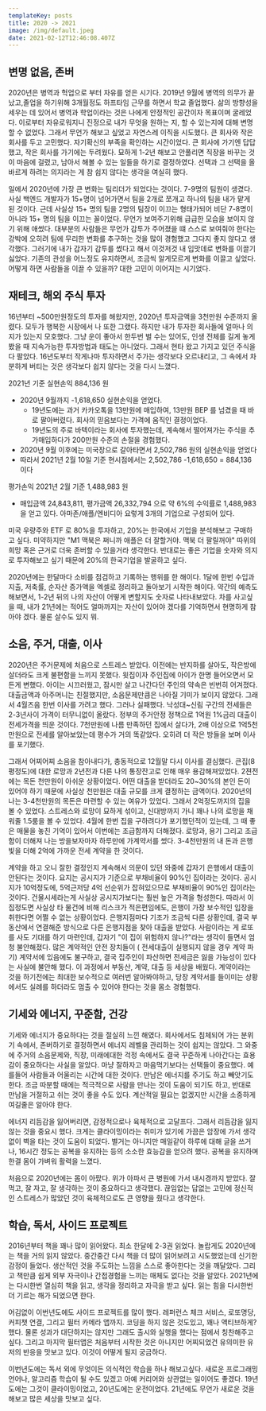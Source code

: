 ```yaml
---
templateKey: posts
title: 2020 -> 2021
image: /img/default.jpeg
date: 2021-02-12T12:46:08.407Z
---
```

## 변명 없음, 존버

2020년은 병역과 헉업으로 부터 자유를 얻은 시기다. 2019년 9월에 병역의 의무가 끝났고,졸업을 하기위해 3개월정도 하프타임 근무를 하면서 학교 졸업했다. 삶의 방향성을 세우는 데 있어서 병역과 학업이라는 것은 나에게 안정적인 공간이자 목표이며 굴레었다. 이로부터 자유로워지니 진정으로 내가 무엇을 원하는 지, 할 수 있는지에 대해 변명 할 수 없었다. 그래서 무언가 해보고 싶었고 자연스레 이직을 시도했다. 큰 회사와 작은 회사를 두고 고민했다. 자기확신의 부족을 확인하는 시간이었다. 큰 회사에 가기엔 답답했고, 작은 회사를 가기에는 두려웠다. 묘하게 1-2년 해보고 안풀리면 직장을 바꾸는 것이 마음에 걸렸고, 남아서 해볼 수 있는 일들을 하기로 결정하였다. 선택과 그 선택을 올바르게 하려는 의지라는 게 참 쉽지 않다는 생각을 여실히 했다.

일에서 2020년에 가장 큰 변화는 팀리더가 되었다는 것이다. 7-9명의 팀원이 생겼다. 사실 백엔드 개발자가 15+명이 넘어가면서 팀을 2개로 쪼개고 하나의 팀을 내가 맡게 된 것이다. 근데 사실상 15+ 명의 팀을 2명의 팀장이 이끄는 형태가되어 비단 7-8명이 아니라 15+ 명의 팀을 이끄는 꼴이었다. 무언가 보여주기위해 급급한 모습을 보이지 않기 위해 애썼다. 대부분의 사람들은 무언가 감투가 주어졌을 떄 스스로 보여줘야 한다는 강박에 오히려 팀에 무리한 변화를 추구하는 것을 많이 경험했고 그다지 좋지 않다고 생각했다.  그러기에 내가 갑자기 감투를 썼다고 해서 이것저것 내 입맛데로 변화를 이끌기 싫었다. 기존의 관성을 어느정도 유지하면서, 조금씩 알게모르게 변화를 이끌고 싶었다. 어떻게 하면 사람들을 이끌 수 있을까? 대한 고민이 이어지는 시기었다.

## 재테크, 해외 주식 투자

16년부터 ~500만원정도의 투자를 해왔지만, 2020년 투자금액을 3천만원 수준까지 올렸다. 모두가 행복한 시장에서 나 또한 그랬다. 하지만 내가 투자한 회사들에 얼마나 의지가 있는지 모호했다. 그냥 운이 좋아서 한두번 벌 수는 있어도, 인생 전체를 길게 놓게 봤을 때 지속가능한 투자방법과 태도는 아니었다. 그래서 현타 왔고 가지고 있던 주식을 다 팔았다. 16년도부터 작게나마 투자하면서 주가는 생각보다 오르내리고, 그 속에서 차분하게 버티는 것은 생각보다 쉽지 않다는 것을 다시 느꼈다.

2021년 기준 실현손익 884,136 원

- 2020년 9월까지 -1,618,650 실현손익을 얻었다.
    - 19년도에는 과거 카카오톡을 13만원에 매입하여, 13만원 BEP 를 넘겼을 때 바로 팔아버렸다. 회사의 믿음보다는 가격에 움직인 결정이었다.
    - 19년도의 주로 바텍이라는 회사에 투자했는데, 계속해서 떨어져가는 주식을 추가매입하다가 200만원 수준의 손절을 경험했다.
- 2020년 9월 이후에는 미국장으로 갈아타면서 2,502,786 원의 실현손익을 얻었다
- 따라서 2021년 2월 10일 기준 현시점에서는 2,502,786 -1,618,650 = 884,136 이다

평가손익 2021년 2월 기준 1,488,983 원

- 매입금액 24,843,811, 평가금액 26,332,794 으로 약 6%의 수익률로 1,488,983 을 얻고 있다. 아마존/애플/엔비디아 요렇게 3개의 기업으로 구성되어 있다.

미국 우량주와 ETF 로 80%을 투자하고, 20%는 한국에서 기업을 분석해보고 구매하고 싶다. 미약하지만 "M1 맥북은 쩌니까 애플은 더 잘할거야. 맥북 더 팔릴꺼야" 따위의 희망 혹은 근거로 더욱 존버할 수 있을거라 생각한다. 반대로는 좋은 기업을 숫자와 의지로 투자해보고 싶기 때문에 20%의 한국기업을 발굴하고 싶다. 

2020년에는 한달마다 소비를 점검하고 기록하는 행위를 한 해이다. 1달에 한번 수입과 지출, 저축률, 순자산 증가액을 엑셀로 정리하고 돌아보기 시작한 해이다. 약간의 예측도 해보면서, 1-2년 뒤의 나의 자산이 어떻게 변할지도 숫자로 나타내보았다. 차를 사고싶을 때, 내가 21년에는 적어도 얼마까지는 자산이 있어야 겠다를 기억하면서 현명하게 참아야 겠다. 물론 살수도 있지 뭐.

## 소음, 주거, 대출, 이사

2020년은 주거문제에 처음으로 스트레스 받았다. 이전에는 반지하를 살아도, 작은방에 살더라도 크게 불편함을 느끼지 못했다. 윗집이자 주인집에 아이가 한명 들어오면서 모든게 변했다. 아이는 시끄러웠고, 잠시만 살고 나간다던 주인의 약속은 빈번히 어겨졌다. 대출금액과 아주머니는 친절했지만, 소음문제만큼은 나아질 기미가 보이지 않았다. 그래서 4월즈음 한번 이사를 가려고 했다. 그러나 실패했다. 낙성대~신림 구간의 전세들은 2-3년사이 가격이 터무니없이 올랐다. 정부의 주거안정 정책으로 1억원 1%금리 대출이 전세가격을 띄운 것이다. 7천만원에 나름 만족하던 집에서 살다가, 2배 이상으로 1억5천만원으로 전세를 알아보았는데 평수가 거의 똑같았다. 오히려 더 작은 방들을 보며 이사를 포기했다. 

그래서 어찌어찌 소음을 참아내다가, 충동적으로 12월말 다시 이사를 결심했다. 큰집(8평정도)에 대한 로망과 2년전과 다른 나의 통장잔고로 인해 매우 용감해져있었다. 2젼전에는 목돈 천만원이 아쉬운 상황이었다. 어떤 대출을 받더라도 20~30%의 본인 돈이 있어야 하기 때문에 사실상 천만원은 대출 규모를 크게 결정하는 금액이다. 2020년의 나는 3-4천만원의 목돈은 마련할 수 있는 여유가 있었다. 그래서 2억정도까지의 집을 볼 수 있었다. 스트레스와 로망이 묘하게 섞이고, 신대방까지 가니 꽤나 나의 로망을 채워줄 1.5룸을 볼 수 있었다. 4월에 한번 집을 구하려다가 포기했던적이 있는데, 그 때 좋은 매물을 놓친 기억이 있어서 이번에는 조급함까지 더해졌다. 로망과, 용기 그리고 조급함이 더해져 나는 방을보자마자 하루만에 가계약서를 썼다. 3-4천만원의 내 돈과 은행빛을 더해 2억에 가까운 전세 계약을 한 것이다.

계약을 하고 오니 잘한 결정인지 계속해서 의문이 있던 와중에 갑자기 은행에서 대출이 안된다는 것이다. 요지는 공시지가 기준으로 부채비율이 90%인 집이라는 것이다. 공시지가 10억정도에, 5억근저당 4억 선순위가 잡혀있으므로 부채비율이 90%인 집이라는 것이다. 건물시세라는게 사실상 공시지가보다는 훨씬 높은 가격을 형성한다. 따라서 이 집정도면 사실상 타 물건에 비해 리스크가 적은편임에도, 은행이 가장 보수적인 입장을 취한다면 어쩔 수 없는 상황이었다. 은행지점마다 기조가 조금씩 다른 상황인데, 결국 부동산에서 연결해준 방식으로 다른 은행지점을 찾아 대출을 받았다. 사람이라는 게 로또를 사도 기대를 하기 마련인데, 갑자기 "이 집이 위험하지 않나?"라는 생각이 들면서 엄청 불안해졌다. 많은 계약적인 안전 장치들이 ( 전세대출이 실행되지 않을 경우 계약 파기) 계약서에 있음에도 불구하고, 결국 집주인이 파산하면 전세금은 잃을 가능성이 있다는 사실에 불안해 했다. 이 과정에서 부동산, 계약, 대출 등 세상을 배웠다. 계약이라는 것을 하기전에는 최대한 보수적으로 여러번 알아봐야하고, 당장 계약서를 들이미는 상황에서도 실례를 하더라도 멈출 수 있어야 한다는 것을 몸소 경험했다.

## 기세와 에너지, 꾸준함, 건강

기세와 에너지가 중요하다는 것을 절실히 느낀 해였다. 회사에서도 침체되어 가는 분위기 속에서, 존버하기로 결정하면서 에너지 레벨을 관리하는 것이 쉽지는 않았다. 그 와중에 주거의 소음문제와, 직장, 미래에대한 걱정 속에서도 결국 꾸준하게 나아간다는 효용감이 중요하다는 사실을 알았다. 마냥 잘하자고 마음먹기보다는 선택들이 중요했다. 예를들어 사람들과 어울리는 시간에 대한 것이다. 만남은 에너지를 주기도 하고 빼앗기도 한다. 조금 따분할 때에는 적극적으로 사람을 만나는 것이 도움이 되기도 하고, 반대로 만남을 거절하고 쉬는 것이 좋을 수도 있다. 계산적일 필요는 없겠지만 시간을 소중하게 여길줄은 알아야 한다.

에너지 리듬감을 잃어버리면, 감정적으로나 육체적으로 고달프다. 그래서 리듬감을 잃지 않는 것을 중요시 했다. 크게는 클라이밍이라는 취미가 있기에 가끔은 암장에 가서 생각없이 벽을 타는 것이 도움이 되었다. 별거는 아니지만 매일같이 하루에 대해 글을 쓰거나, 16시간 정도는 공복을 유지하는 등의 소소한 효능감을 얻으려 했다. 공복을 유지하며 한결 몸이 가벼워 활력을 느꼈다. 

처음으로 2020년에는 몸이 아팠다. 위가 아파서 큰 병원에 가서 내시경까지 받았다. 잘 먹고, 잘 자고, 잘 생각하는 것이 중요하다고 생각했다. 끊임없는 답없는 고민에 정신적인 스트레스가 많았던 것이 육체적으로도 큰 영향을 줬다고 생각한다.

## 학습, 독서, 사이드 프로젝트

2016년부터 책을 꽤나 많이 읽어왔다. 최소 한달에 2-3권 읽었다. 놀랍게도 2020년에는 책을 거의 읽지 않았다. 중간중간 다시 책을 더 많이 읽어보려고 시도했었는데 신기한 감정이 들었다. 생산적인 것을 주도하는 느낌을 스스로 좋아한다는 것을 깨달았다. 그리고 책만큼 쉽게 외부 자극이나 간접경험을 느끼는 매체도 없다는 것을 알았다. 2021년에는 다시한번 열심히 책을 읽고, 생각을 정리하고 자극을 받고 싶다. 읽는 힘을 다시한번 더 기르는 해가 되었으면 한다.

어김없이 이번년도에도 사이드 프로젝트를 많이 했다. 레퍼런스 체크 서비스, 로또명당, 커피챗 연결, 그리고 필터 카메라 앱까지. 코딩을 하지 않은 것도있고, 꽤나 액티브하게? 했다. 물론 성과가 대단하지는 않지만 그래도 출시와 실행을 했다는 점에서 칭찬해주고싶다. 그리고 마지막 필터앱은 처음부터 시작한 것은 아니지만 어찌되었건 유의미한 유저의 반응을 맛보고 있다. 이것이 어떻게 될지 궁금하다.

이번년도에는 독서 외에 무엇이든 의식적인 학습을 하나 해보고싶다. 새로운 프로그래밍 언어나, 알고리즘 학습이 될 수도 있겠고 아예 커리어와 상관없는 일이어도 좋겠다. 19년도에는 그것이 클라이밍이었고, 20년도에는 운전이었다. 21년에도 무언가 새로운 것을 해보고 많은 세상을 맛보고 싶다.